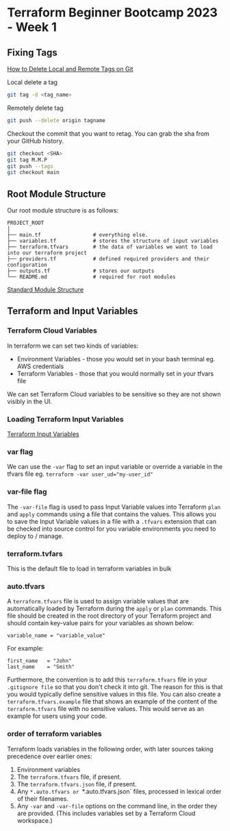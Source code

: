 # Terraform Beginner Bootcamp 2023 - Week 1

## Fixing Tags

[How to Delete Local and Remote Tags on Git](https://devconnected.com/how-to-delete-local-and-remote-tags-on-git/)

Local delete a tag

```sh
git tag -d <tag_name>
```

Remotely delete tag

```sh
git push --delete origin tagname
```

Checkout the commit that you want to retag. You can grab the sha from your GitHub history.

```sh
git checkout <SHA>
git tag M.M.P
git push --tags
git checkout main
```

## Root Module Structure

Our root module structure is as follows:

```
PROJECT_ROOT
│
├── main.tf                 # everything else.
├── variables.tf            # stores the structure of input variables
├── terraform.tfvars        # the data of variables we want to load into our terraform project
├── providers.tf            # defined required providers and their configuration
├── outputs.tf              # stores our outputs
└── README.md               # required for root modules
```

[Standard Module Structure](https://developer.hashicorp.com/terraform/language/modules/develop/structure)

## Terraform and Input Variables

### Terraform Cloud Variables

In terraform we can set two kinds of variables:
- Environment Variables - those you would set in your bash terminal eg. AWS credentials
- Terraform Variables - those that you would normally set in your tfvars file

We can set Terraform Cloud variables to be sensitive so they are not shown visibly in the UI.

### Loading Terraform Input Variables

[Terraform Input Variables](https://developer.hashicorp.com/terraform/language/values/variables)

### var flag
We can use the `-var` flag to set an input variable or override a variable in the tfvars file eg. `terraform -var user_ud="my-user_id"`

### var-file flag

The `-var-file` flag is used to pass Input Variable values into Terraform `plan` and `apply` commands using a file that contains the values. This allows you to save the Input Variable values in a file with a `.tfvars` extension that can be checked into source control for you variable environments you need to deploy to / manage.

### terraform.tvfars

This is the default file to load in terraform variables in bulk

### auto.tfvars

A `terraform.tfvars` file is used to assign variable values that are automatically loaded by Terraform during the `apply` or `plan` commands. This file should be created in the root directory of your Terraform project and should contain key-value pairs for your variables as shown below:

```
variable_name = "variable_value"
```
For example:

```
first_name   = "John"
last_name    = "Smith"
```

Furthermore, the convention is to add this `terraform.tfvars` file in your `.gitignore file` so that you don't check it into git. The reason for this is that you would typically define sensitive values in this file. You can also create a `terraform.tfvars.example` file that shows an example of the content of the `terraform.tfvars` file with no sensitive values. This would serve as an example for users using your code.

### order of terraform variables

Terraform loads variables in the following order, with later sources taking precedence over earlier ones:

1. Environment variables
2. The `terraform.tfvars` file, if present.
3. The `terraform.tfvars.json` file, if present.
4. Any `*.auto.tfvars or `*.auto.tfvars.json` files, processed in lexical order of their filenames.
5. Any `-var` and `-var-file` options on the command line, in the order they are provided. (This includes variables set by a Terraform Cloud workspace.)



